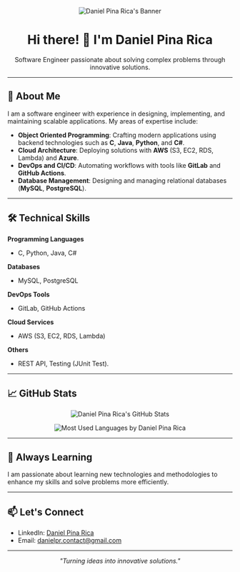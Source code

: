 <!-- Banner -->
<p align="center">
  <img src="https://github.com/DanielPinaa/DanielPina/raw/main/BANNER.png" alt="Daniel Pina Rica's Banner" />
</p>

<h1 align="center">Hi there! 👋 I'm Daniel Pina Rica</h1>

<p align="center">
  Software Engineer passionate about solving complex problems through innovative solutions.
</p>

---

## 🚀 About Me

I am a software engineer with experience in designing, implementing, and maintaining scalable applications. My areas of expertise include:
- **Object Oriented Programming**: Crafting modern applications using backend technologies such as **C**, **Java**, **Python**, and **C#**.
- **Cloud Architecture**: Deploying solutions with **AWS** (S3, EC2, RDS, Lambda) and **Azure**.
- **DevOps and CI/CD**: Automating workflows with tools like **GitLab** and **GitHub Actions**.
- **Database Management**: Designing and managing relational databases (**MySQL**, **PostgreSQL**).

---

## 🛠️ Technical Skills

**Programming Languages**
- C, Python, Java, C#

**Databases**
- MySQL, PostgreSQL

**DevOps Tools**
- GitLab, GitHub Actions

**Cloud Services**
- AWS (S3, EC2, RDS, Lambda)

**Others**
- REST API, Testing (JUnit Test).

---

## 📈 GitHub Stats

<p align="center">
  <img src="https://github-readme-stats.vercel.app/api?username=DanielPinaa&show_icons=true&theme=radical" alt="Daniel Pina Rica's GitHub Stats" />
</p>

<p align="center">
  <img src="https://github-readme-stats.vercel.app/api/top-langs/?username=DanielPinaa&layout=compact&theme=radical" alt="Most Used Languages by Daniel Pina Rica" />
</p>

---

## 🌱 Always Learning

I am passionate about learning new technologies and methodologies to enhance my skills and solve problems more efficiently. 

---

## 📫 Let's Connect

- LinkedIn: [Daniel Pina Rica](https://www.linkedin.com/in/daniel-pina-rica-5615972a3/)
- Email: [danielpr.contact@gmail.com](mailto:danielpr.contact@gmail.com)

---

<p align="center">
  <em>"Turning ideas into innovative solutions."</em>
</p>
